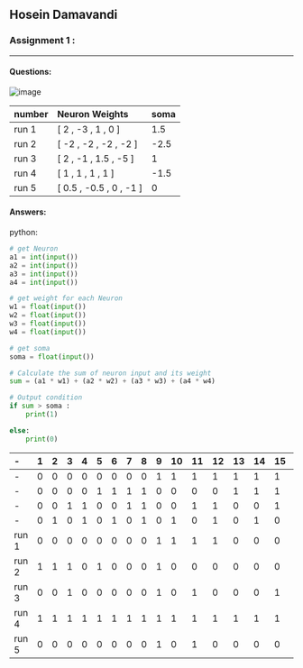 ## Hosein Damavandi

### Assignment 1 :

---

#### Questions:

![image](https://user-images.githubusercontent.com/83751182/133993994-2c2ec93c-678d-482e-8883-b6aff540ce2b.png)


| **number**   | **Neuron Weights**    |**soma**|
|:-------------|:----------------------|:-------|
| run 1        |[ 2 , -3 , 1 , 0 ]     | 1.5    |
| run 2        |[ -2 , -2 , -2 , -2 ]  | -2.5   |
| run 3        |[ 2 , -1 , 1.5 , -5 ]  | 1      |
| run 4        |[ 1 , 1 , 1 , 1 ]      | -1.5   |
| run 5        |[ 0.5 , -0.5 , 0 , -1 ]| 0      |
 
 

#### Answers:

python:
```py
# get Neuron
a1 = int(input())
a2 = int(input())
a3 = int(input())
a4 = int(input())

# get weight for each Neuron 
w1 = float(input())
w2 = float(input())
w3 = float(input())
w4 = float(input())

# get soma
soma = float(input())

# Calculate the sum of neuron input and its weight
sum = (a1 * w1) + (a2 * w2) + (a3 * w3) + (a4 * w4)

# Output condition
if sum > soma :
    print(1)

else:
    print(0)

```

|      -               |1|2|3|4|5|6|7|8|9|10|11|12|13|14|15|16|
|:---|:---|:---|:---|:---|:---|:---|:---|:---|:---|:---|:---|:---|:---|:---|:---|:---|
|       -              |0|0|0|0|0|0|0|0|1|1 |1 |1 |1 |1 |1 |1 |
|        -             |0|0|0|0|1|1|1|1|0|0 |0 |0 |1 |1 |1 |1 |
|         -            |0|0|1|1|0|0|1|1|0|0 |1 |1 |0 |0 |1 |1 |
|          -           |0|1|0|1|0|1|0|1|0|1 |0 |1 |0 |1 |0 |1 |
| run 1                |0|0|0|0|0|0|0|0|1|1 |1 |1 |0 |0 |0 |0 |
| run 2                |1|1|1|0|1|0|0|0|1|0 |0 |0 |0 |0 |0 |0 |
| run 3                |0|0|1|0|0|0|0|0|1|0 |1 |0 |0 |0 |1 |0 |
| run 4                |1|1|1|1|1|1|1|1|1|1 |1 |1 |1 |1 |1 |1 |
| run 5                |0|0|0|0|0|0|0|0|1|0 |1 |0 |0 |0 |0 |0 |

